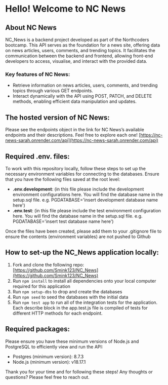 # Hello! Welcome to NC News

## About NC News

NC_News is a backend project developed as part of the Northcoders bootcamp. This API serves as the foundation for a news site, offering data on news articles, users, comments, and trending topics. It facilitates the communication between the backend and frontend, allowing front-end developers to access, visualise, and interact with the provided data.

### Key features of NC News:
- Retrieve information on news articles, users, comments, and trending topics through various GET endpoints.
- Interact dynamically with the API using POST, PATCH, and DELETE methods, enabling efficient data manipulation and updates.

## The hosted version of NC News:
Please see the endpoints object in the link for NC News’s available endpoints and their descriptions. Feel free to explore each one!
[https://nc-news-sarah.onrender.com/api](https://nc-news-sarah.onrender.com/api)

## Required .env. files:
To work with this repository locally, follow these steps to set up the necessary environment variables for connecting to the databases. Ensure that you have the following files saved at the root level:

- **.env.development**: (in this file please include the development environment configurations here. You will find the database name in the setup.sql file. e.g. PGDATABASE='insert development database name here')
- **.env.test**: (in this file please include the test environment configuration here. You will find the database name in the setup.sql file. e.g. PGDATABASE='insert test database name here')

Once the files have been created, please add them to your .gitignore file to ensure the contents (environment variables) are not pushed to Github

## How to set-up the NC_News application locally:
1. Fork and clone the following repo: [https://github.com/Smink123/NC_News](https://github.com/Smink123/NC_News)
2. Run `npm install` to install all dependencies onto your local computer required for this application
3. Run `npm setup-dbs` to drop and create the databases
4. Run `npm seed` to seed the databases with the initial data
5. Run `npm test app` to run all of the integration tests for the application. Each describe block in the app.test.js file is compiled of tests for different HTTP methods for each endpoint.

## Required packages:
Please ensure you have these minimum versions of Node.js and PostgreSQL to efficiently view and run the API:
- Postgres (minimum version): 8.7.3
- Node.js (minimum version): v18.17.1

Thank you for your time and for following these steps! Any thoughts or questions? Please feel free to reach out.

